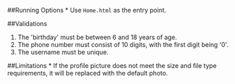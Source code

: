 ##Running Options
    * Use `Home.html` as the entry point.


##Validations
   1. The 'birthday' must be between 6 and 18 years of age.
   2. The phone number must consist of 10 digits, with the first digit being '0'.
   3. The username must be unique.

##Limitations 
    * If the profile picture does not meet the size and file type requirements, it will be replaced with the default photo.

